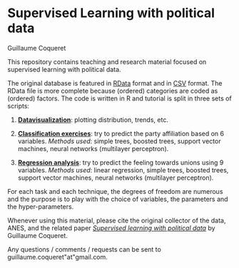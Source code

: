 Supervised Learning with political data
================
Guillaume Coqueret

This repository contains teaching and research material focused on supervised learning with political data.

The original database is featured in [RData](https://github.com/shokru/pol_data/blob/master/anes.RData) format and in [CSV](https://github.com/shokru/pol_data/blob/master/anes.csv) format. The RData file is more complete because (ordered) categories are coded as (ordered) factors. The code is written in R and tutorial is split in three sets of scripts:

1.  **[Datavisualization](https://github.com/shokru/pol_data/blob/master/VIZ.md)**: plotting distribution, trends, etc.

2.  **[Classification exercises](https://github.com/shokru/pol_data/blob/master/CLASS.md)**: try to predict the party affiliation based on 6 variables.
    *Methods used*: simple trees, boosted trees, support vector machines, neural networks (multilayer perceptron).

3.  **[Regression analysis](https://github.com/shokru/pol_data/blob/master/REG.md)**: try to predict the feeling towards unions using 9 variables.
    *Methods used*: linear regression, simple trees, boosted trees, support vector machines, neural networks (multilayer perceptron).

For each task and each technique, the degrees of freedom are numerous and the purpose is to play with the choice of variables, the parameters and the hyper-parameters.

Whenever using this material, please cite the original collector of the data, ANES, and the related paper *[Supervised learning with political data](https://github.com/shokru/pol_data/blob/master/Supervised%20learning%20with%20political%20data.pdf)* by Guillaume Coqueret.

Any questions / comments / requests can be sent to guillaume.coqueret"at"gmail.com.
